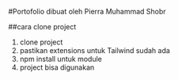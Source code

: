 #Portofolio
dibuat oleh Pierra Muhammad Shobr<br>

##cara clone project
1. clone project
2. pastikan extensions untuk Tailwind sudah ada
3. npm install untuk module
4. project bisa digunakan
